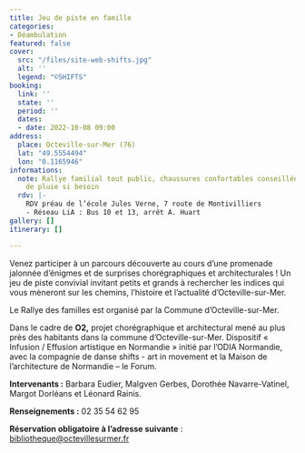 ```yaml
---
title: Jeu de piste en famille
categories:
- Déambulation
featured: false
cover:
  src: "/files/site-web-shifts.jpg"
  alt: ''
  legend: "©SHIFTS"
booking:
  link: ''
  state: ''
  period: ''
  dates:
  - date: 2022-10-08 09:00
address:
  place: Octeville-sur-Mer (76)
  lat: "49.5554494"
  lon: "0.1165946"
informations:
  note: Rallye familial tout public, chaussures confortables conseillées et vêtement
    de pluie si besoin
  rdv: |-
    RDV préau de l’école Jules Verne, 7 route de Montivilliers
    - Réseau LiA : Bus 10 et 13, arrêt A. Huart
gallery: []
itinerary: []

---
```

Venez participer à un parcours découverte au cours d’une promenade jalonnée d’énigmes et de surprises chorégraphiques et architecturales ! Un jeu de piste convivial invitant petits et grands à rechercher les indices qui vous mèneront sur les chemins, l’histoire et l’actualité d’Octeville-sur-Mer.

Le Rallye des familles est organisé par la Commune d’Octeville-sur-Mer.

Dans le cadre de **O2,** projet chorégraphique et architectural mené au plus près des habitants dans la commune d’Octeville-sur-Mer. Dispositif « Infusion / Effusion artistique en Normandie » initié par l’ODIA Normandie, avec la compagnie de danse shifts - art in movement et la Maison de l’architecture de Normandie – le Forum.

**Intervenants :** Barbara Eudier, Malgven Gerbes, Dorothée Navarre-Vatinel, Margot Dorléans et Léonard Rainis.

**Renseignements :** 02 35 54 62 95

**Réservation obligatoire à l’adresse suivante** : bibliotheque@octevillesurmer.fr